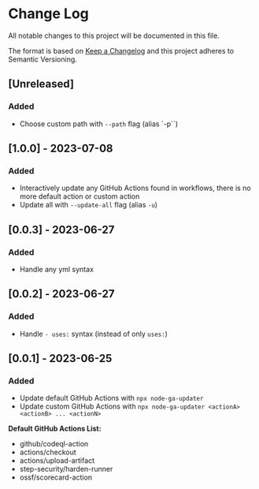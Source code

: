 # Change Log

All notable changes to this project will be documented in this file.

The format is based on [Keep a Changelog](http://keepachangelog.com/) and this project adheres to Semantic Versioning.

## [Unreleased]

### Added

- Choose custom path with `--path` flag (alias `-p``)

## [1.0.0] - 2023-07-08

### Added

- Interactively update any GitHub Actions found in workflows, there is no more default action or custom action
- Update all with `--update-all` flag (alias `-u`)

## [0.0.3] - 2023-06-27

### Added

- Handle any yml syntax

## [0.0.2] - 2023-06-27

### Added

- Handle `- uses:` syntax (instead of only `uses:`)

## [0.0.1] - 2023-06-25

### Added

- Update default GitHub Actions with `npx node-ga-updater`
- Update custom GitHub Actions with `npx node-ga-updater <actionA> <actionB> ... <actionN>`

**Default GitHub Actions List:**
- github/codeql-action
- actions/checkout
- actions/upload-artifact
- step-security/harden-runner
- ossf/scorecard-action
